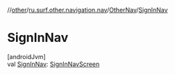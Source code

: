 //[other](../../../index.md)/[ru.surf.other.navigation.nav](../index.md)/[OtherNav](index.md)/[SignInNav](-sign-in-nav.md)

# SignInNav

[androidJvm]\
val [SignInNav](-sign-in-nav.md): [SignInNavScreen](../../ru.surf.other.navigation.nav.impl/-sign-in-nav-screen/index.md)
